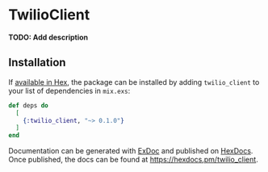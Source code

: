 # TwilioClient

**TODO: Add description**

## Installation

If [available in Hex](https://hex.pm/docs/publish), the package can be installed
by adding `twilio_client` to your list of dependencies in `mix.exs`:

```elixir
def deps do
  [
    {:twilio_client, "~> 0.1.0"}
  ]
end
```

Documentation can be generated with [ExDoc](https://github.com/elixir-lang/ex_doc)
and published on [HexDocs](https://hexdocs.pm). Once published, the docs can
be found at <https://hexdocs.pm/twilio_client>.


